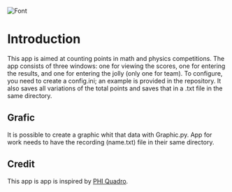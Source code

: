 ![Font](https://github.com/AsrtoMichi/MathScore/assets/146475341/5a9a03e5-f449-4fc1-b5a7-84d55af7ac5b)
# Introduction
This app is aimed at counting points in math and physics competitions.
The app consists of three windows: one for viewing the scores, one for entering the results, and one for entering the jolly (only one for team).
To configure, you need to create a config.ini; an example is provided in the repository.
It also saves all variations of the total points and saves that in a .txt file in the same directory.
## Grafic
It is possible to create a graphic whit that data with Graphic.py.
App for work needs to have the recording (name.txt) file in their same directory.

## Credit
This app is app is inspired by [PHI Quadro](https://www.phiquadro.it/index.php).
